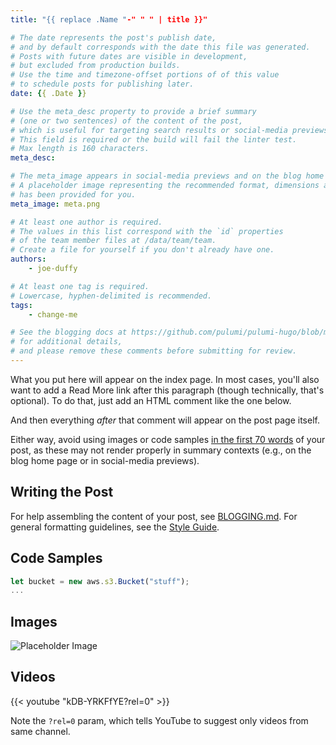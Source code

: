 ```yaml
---
title: "{{ replace .Name "-" " " | title }}"

# The date represents the post's publish date,
# and by default corresponds with the date this file was generated.
# Posts with future dates are visible in development,
# but excluded from production builds.
# Use the time and timezone-offset portions of of this value
# to schedule posts for publishing later.
date: {{ .Date }}

# Use the meta_desc property to provide a brief summary
# (one or two sentences) of the content of the post,
# which is useful for targeting search results or social-media previews.
# This field is required or the build will fail the linter test.
# Max length is 160 characters.
meta_desc:

# The meta_image appears in social-media previews and on the blog home page.
# A placeholder image representing the recommended format, dimensions and aspect ratio
# has been provided for you.
meta_image: meta.png

# At least one author is required.
# The values in this list correspond with the `id` properties
# of the team member files at /data/team/team.
# Create a file for yourself if you don't already have one.
authors:
    - joe-duffy

# At least one tag is required.
# Lowercase, hyphen-delimited is recommended.
tags:
    - change-me

# See the blogging docs at https://github.com/pulumi/pulumi-hugo/blob/master/BLOGGING.md.
# for additional details,
# and please remove these comments before submitting for review.
---
```


What you put here will appear on the index page.
In most cases, you'll also want to add a Read More link after this paragraph
(though technically, that's optional).
To do that, just add an HTML comment like the one below.

<!--more-->

And then everything _after_ that comment will appear on the post page itself.

Either way, avoid using images or code samples
[in the first 70 words](https://gohugo.io/content-management/summaries/#automatic-summary-splitting) of your post,
as these may not render properly in summary contexts (e.g., on the blog home page or in social-media previews).

## Writing the Post

For help assembling the content of your post,
see [BLOGGING.md](https://github.com/pulumi/pulumi-hugo/blob/master/BLOGGING.md).
For general formatting guidelines,
see the [Style Guide](https://github.com/pulumi/pulumi-hugo/blob/master/STYLE-GUIDE.md).

## Code Samples

```typescript
let bucket = new aws.s3.Bucket("stuff");
...
```

## Images

![Placeholder Image](meta.png)

## Videos

{{< youtube "kDB-YRKFfYE?rel=0" >}}

Note the `?rel=0` param, which tells YouTube to suggest only videos from same channel.
